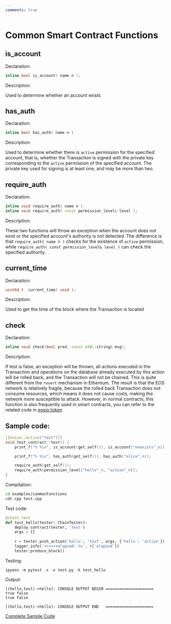 ```yaml
---
comments: true
---
```


# Common Smart Contract Functions

## is_account

Declaration:

```cpp
inline bool is_account( name n );
```

Description:

Used to determine whether an account exists

## has_auth

Declaration:

```cpp
inline bool has_auth( name n )
```

Description:

Used to determine whether there is `active` permission for the specified account, that is, whether the Transaction is signed with the private key corresponding to the `active` permission of the specified account. The private key used for signing is at least one, and may be more than two.

## require_auth

Declaration:

```cpp
inline void require_auth( name n )
inline void require_auth( const permission_level& level );
```

Description:

These two functions will throw an exception when the account does not exist or the specified account's authority is not detected. The difference is that `require_auth( name n )` checks for the existence of `active` permission, while `require_auth( const permission_level& level )` can check the specified authority.

## current_time

Declaration:

```cpp
uint64_t  current_time( void );
```

Description:

Used to get the time of the block where the Transaction is located

## check

Declaration:

```cpp
inline void check(bool pred, const std::string& msg);
```

Description:

If test is false, an exception will be thrown, all actions executed in the Transaction and operations on the database already executed by this action will be rolled back, and the Transaction will not be chained. This is quite different from the `revert` mechanism in Ethereum. The result is that the EOS network is relatively fragile, because the rolled back Transaction does not consume resources, which means it does not cause costs, making the network more susceptible to attack. However, in normal contracts, this function is also frequently used in smart contracts, you can refer to the related code in [eosio.token](https://github.com/AntelopeIO/reference-contracts/tree/main/contracts/eosio.token)


## Sample code:

```cpp
[[eosio::action("test")]]
void test_contract::test() {
    print_f("% %\n", is_account(get_self()), is_account("noexists"_n));

    print_f("% %\n", has_auth(get_self()), has_auth("alice"_n));

    require_auth(get_self());
    require_auth(permission_level{"hello"_n, "active"_n});
}

```

Compilation:

```bash
cd examples/commonfunctions
cdt-cpp test.cpp
```

Test code:

```python
@chain_test
def test_hello(tester: ChainTester):
    deploy_contract(tester, 'test')
    args = {}
    
    r = tester.push_action('hello', 'test', args, {'hello': 'active'})
    logger.info('++++++elapsed: %s', r['elapsed'])
    tester.produce_block()
```

Testing:

```
ipyeos -m pytest -s -x test.py -k test_hello
```

Output:

```
[(hello,test)->hello]: CONSOLE OUTPUT BEGIN =====================
true false
true false

[(hello,test)->hello]: CONSOLE OUTPUT END   =====================
```

[Complete Sample Code](https://github.com/learnforpractice/cppscdk-book/tree/master/examples/commonfunctions)
